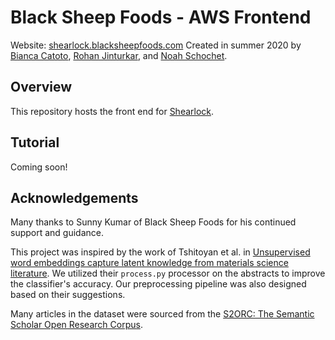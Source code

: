 # Black Sheep Foods - AWS Frontend
Website: [shearlock.blacksheepfoods.com](http://shearlock.blacksheepfoods.com)
Created in summer 2020 by [Bianca Catoto](http://www.github.com/bcatoto), [Rohan Jinturkar](http://www.github.com/rjintu), and [Noah Schochet](http://www.github.com/noahschochet).

## Overview
This repository hosts the front end for [Shearlock](http://www.github.com/bcatoto/bsf). 

## Tutorial
Coming soon!

## Acknowledgements
Many thanks to Sunny Kumar of Black Sheep Foods for his continued support and guidance.

This project was inspired by the work of Tshitoyan et al. in [Unsupervised word embeddings capture latent knowledge from materials science literature](https://github.com/materialsintelligence/mat2vec). We utilized their `process.py` processor on the abstracts to improve the classifier's accuracy. Our preprocessing pipeline was also designed based on their suggestions. 

Many articles in the dataset were sourced from the [S2ORC: The Semantic Scholar Open Research Corpus](https://www.aclweb.org/anthology/2020.acl-main.447).
